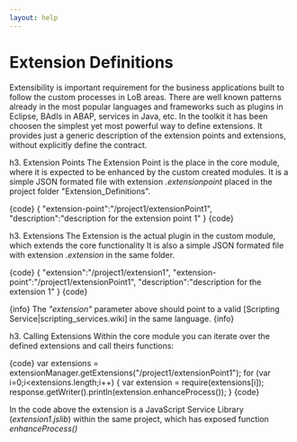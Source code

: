 ```yaml
---
layout: help
---
```


Extension Definitions
===

Extensibility is important requirement for the business applications built to follow the custom processes in LoB areas.
There are well known patterns already in the most popular languages and frameworks such as plugins in Eclipse, BAdIs in ABAP, services in Java, etc.
In the toolkit it has been choosen the simplest yet most powerful way to define extensions. It provides just a generic description of the extension points and extensions, without explicitly define the contract.

h3. Extension Points
The Extension Point is the place in the core module, where it is expected to be enhanced by the custom created modules.
It is a simple JSON formated file with extension *.extensionpoint* placed in the project folder "Extension_Definitions".

{code}
{
  "extension-point":"/project1/extensionPoint1",
  "description":"description for the extension point 1"
}
{code}

h3. Extensions
The Extension is the actual plugin in the custom module, which extends the core functionality
It is also a simple JSON formated file with extension *.extension* in the same folder.

{code}
{
  "extension":"/project1/extension1",
  "extension-point":"/project1/extensionPoint1",
  "description":"description for the extension 1"
}
{code}

{info}
The *"extension"* parameter above should point to a valid [Scripting Service|scripting_services.wiki] in the same language.
{info}

h3. Calling Extensions
Within the core module you can iterate over the defined extensions and call theirs functions:

{code}
var extensions = extensionManager.getExtensions("/project1/extensionPoint1");
for (var i=0;i<extensions.length;i++) {
    var extension = require(extensions[i]);
    response.getWriter().println(extension.enhanceProcess());
}
{code}

In the code above the extension is a JavaScript Service Library (*extension1.jslib*) within the same project, which has exposed function *enhanceProcess()*
